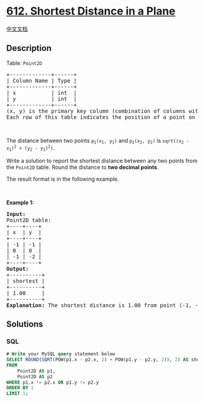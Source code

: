 # [612. Shortest Distance in a Plane](https://leetcode.com/problems/shortest-distance-in-a-plane)

[中文文档](/solution/0600-0699/0612.Shortest%20Distance%20in%20a%20Plane/README.md)

## Description

<p>Table: <code>Point2D</code></p>

<pre>
+-------------+------+
| Column Name | Type |
+-------------+------+
| x           | int  |
| y           | int  |
+-------------+------+
(x, y) is the primary key column (combination of columns with unique values) for this table.
Each row of this table indicates the position of a point on the X-Y plane.
</pre>

<p>&nbsp;</p>

<p>The distance between two points <code>p<sub>1</sub>(x<sub>1</sub>, y<sub>1</sub>)</code> and <code>p<sub>2</sub>(x<sub>2</sub>, y<sub>2</sub>)</code> is <code>sqrt((x<sub>2</sub> - x<sub>1</sub>)<sup>2</sup> + (y<sub>2</sub> - y<sub>1</sub>)<sup>2</sup>)</code>.</p>

<p>Write a solution to report the shortest distance between any two points from the <code>Point2D</code> table. Round the distance to <strong>two decimal points</strong>.</p>

<p>The&nbsp;result format is in the following example.</p>

<p>&nbsp;</p>
<p><strong class="example">Example 1:</strong></p>

<pre>
<strong>Input:</strong> 
Point2D table:
+----+----+
| x  | y  |
+----+----+
| -1 | -1 |
| 0  | 0  |
| -1 | -2 |
+----+----+
<strong>Output:</strong> 
+----------+
| shortest |
+----------+
| 1.00     |
+----------+
<strong>Explanation:</strong> The shortest distance is 1.00 from point (-1, -1) to (-1, 2).
</pre>

## Solutions

<!-- tabs:start -->

### **SQL**

```sql
# Write your MySQL query statement below
SELECT ROUND(SQRT(POW(p1.x - p2.x, 2) + POW(p1.y - p2.y, 2)), 2) AS shortest
FROM
    Point2D AS p1,
    Point2D AS p2
WHERE p1.x != p2.x OR p1.y != p2.y
ORDER BY 1
LIMIT 1;
```

<!-- tabs:end -->
